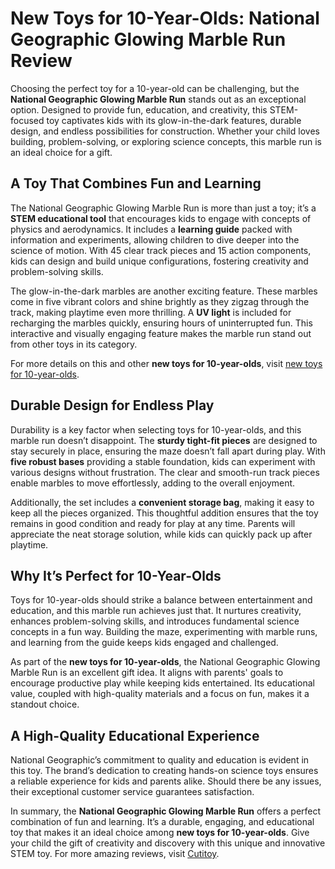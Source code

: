 # New Toys for 10-Year-Olds: National Geographic Glowing Marble Run Review

Choosing the perfect toy for a 10-year-old can be challenging, but the **National Geographic Glowing Marble Run** stands out as an exceptional option. Designed to provide fun, education, and creativity, this STEM-focused toy captivates kids with its glow-in-the-dark features, durable design, and endless possibilities for construction. Whether your child loves building, problem-solving, or exploring science concepts, this marble run is an ideal choice for a gift.

## A Toy That Combines Fun and Learning

The National Geographic Glowing Marble Run is more than just a toy; it’s a **STEM educational tool** that encourages kids to engage with concepts of physics and aerodynamics. It includes a **learning guide** packed with information and experiments, allowing children to dive deeper into the science of motion. With 45 clear track pieces and 15 action components, kids can design and build unique configurations, fostering creativity and problem-solving skills.

The glow-in-the-dark marbles are another exciting feature. These marbles come in five vibrant colors and shine brightly as they zigzag through the track, making playtime even more thrilling. A **UV light** is included for recharging the marbles quickly, ensuring hours of uninterrupted fun. This interactive and visually engaging feature makes the marble run stand out from other toys in its category.

For more details on this and other **new toys for 10-year-olds**, visit [new toys for 10-year-olds](https://cutitoy.com/new-toys-for-10-year-olds-national-geographic-glowing/).

## Durable Design for Endless Play

Durability is a key factor when selecting toys for 10-year-olds, and this marble run doesn’t disappoint. The **sturdy tight-fit pieces** are designed to stay securely in place, ensuring the maze doesn’t fall apart during play. With **five robust bases** providing a stable foundation, kids can experiment with various designs without frustration. The clear and smooth-run track pieces enable marbles to move effortlessly, adding to the overall enjoyment.

Additionally, the set includes a **convenient storage bag**, making it easy to keep all the pieces organized. This thoughtful addition ensures that the toy remains in good condition and ready for play at any time. Parents will appreciate the neat storage solution, while kids can quickly pack up after playtime.

## Why It’s Perfect for 10-Year-Olds

Toys for 10-year-olds should strike a balance between entertainment and education, and this marble run achieves just that. It nurtures creativity, enhances problem-solving skills, and introduces fundamental science concepts in a fun way. Building the maze, experimenting with marble runs, and learning from the guide keeps kids engaged and challenged.

As part of the **new toys for 10-year-olds**, the National Geographic Glowing Marble Run is an excellent gift idea. It aligns with parents' goals to encourage productive play while keeping kids entertained. Its educational value, coupled with high-quality materials and a focus on fun, makes it a standout choice.

## A High-Quality Educational Experience

National Geographic’s commitment to quality and education is evident in this toy. The brand’s dedication to creating hands-on science toys ensures a reliable experience for kids and parents alike. Should there be any issues, their exceptional customer service guarantees satisfaction.

In summary, the **National Geographic Glowing Marble Run** offers a perfect combination of fun and learning. It’s a durable, engaging, and educational toy that makes it an ideal choice among **new toys for 10-year-olds**. Give your child the gift of creativity and discovery with this unique and innovative STEM toy. For more amazing reviews, visit [Cutitoy](https://cutitoy.com/).
